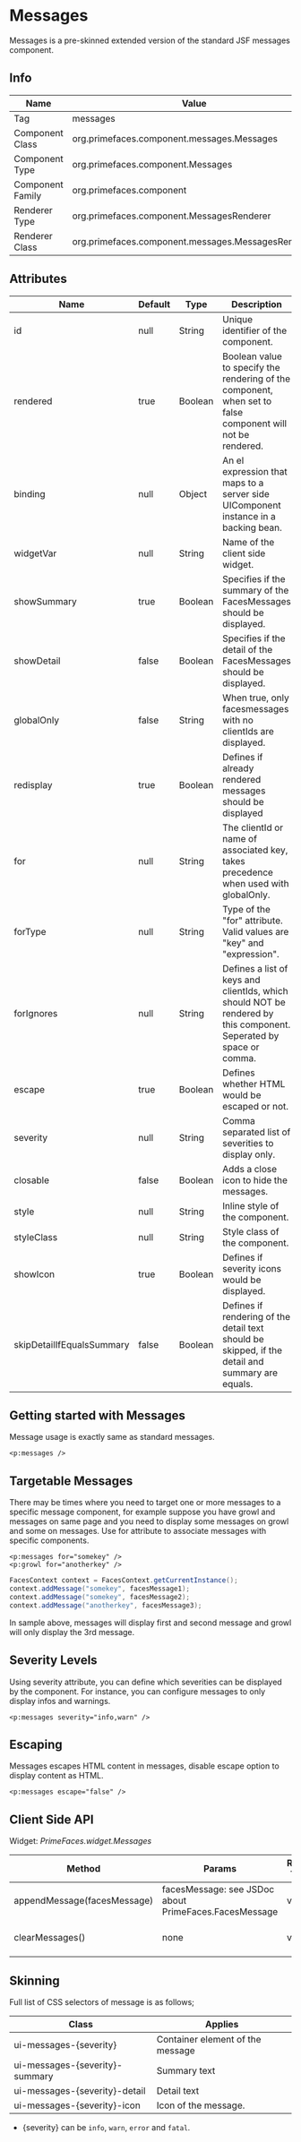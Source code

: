 # Messages

Messages is a pre-skinned extended version of the standard JSF messages component.

## Info

| Name | Value |
| --- | --- |
| Tag | messages
| Component Class | org.primefaces.component.messages.Messages
| Component Type | org.primefaces.component.Messages
| Component Family | org.primefaces.component |
| Renderer Type | org.primefaces.component.MessagesRenderer
| Renderer Class | org.primefaces.component.messages.MessagesRenderer

## Attributes

| Name | Default | Type | Description |
| --- | --- | --- | --- |
id | null | String | Unique identifier of the component.
rendered | true | Boolean | Boolean value to specify the rendering of the component, when set to false component will not be rendered.
binding | null | Object | An el expression that maps to a server side UIComponent instance in a backing bean.
widgetVar | null | String | Name of the client side widget.
showSummary | true | Boolean | Specifies if the summary of the FacesMessages should be displayed.
showDetail | false | Boolean | Specifies if the detail of the FacesMessages should be displayed.
globalOnly | false | String | When true, only facesmessages with no clientIds are displayed.
redisplay | true | Boolean | Defines if already rendered messages should be displayed
for | null | String | The clientId or name of associated key, takes precedence when used with globalOnly.
forType | null | String | Type of the "for" attribute. Valid values are "key" and "expression".
forIgnores | null | String | Defines a list of keys and clientIds, which should NOT be rendered by this component. Seperated by space or comma.
escape | true | Boolean | Defines whether HTML would be escaped or not.
severity | null | String | Comma separated list of severities to display only.
closable | false | Boolean | Adds a close icon to hide the messages.
style | null | String | Inline style of the component.
styleClass | null | String | Style class of the component.
showIcon | true | Boolean | Defines if severity icons would be displayed.
skipDetailIfEqualsSummary | false | Boolean | Defines if rendering of the detail text should be skipped, if the detail and summary are equals.

## Getting started with Messages
Message usage is exactly same as standard messages.

```xhtml
<p:messages />
```

## Targetable Messages
There may be times where you need to target one or more messages to a specific message
component, for example suppose you have growl and messages on same page and you need to
display some messages on growl and some on messages. Use for attribute to associate messages
with specific components.

```xhtml
<p:messages for="somekey" />
<p:growl for="anotherkey" />
```
```java
FacesContext context = FacesContext.getCurrentInstance();
context.addMessage("somekey", facesMessage1);
context.addMessage("somekey", facesMessage2);
context.addMessage("anotherkey", facesMessage3);
```
In sample above, messages will display first and second message and growl will only display the
3rd message.

## Severity Levels
Using severity attribute, you can define which severities can be displayed by the component. For
instance, you can configure messages to only display infos and warnings.

```xhtml
<p:messages severity="info,warn" />
```

## Escaping
Messages escapes HTML content in messages, disable escape option to display content as HTML.

```xhtml
<p:messages escape="false" />
```

## Client Side API
Widget: _PrimeFaces.widget.Messages_

| Method | Params | Return Type | Description |
| --- | --- | --- | --- |
| appendMessage(facesMessage) | facesMessage: see JSDoc about PrimeFaces.FacesMessage  | void | appends the message |
| clearMessages() | none  | void | clears all current messages |


## Skinning
Full list of CSS selectors of message is as follows;

| Class | Applies |
| --- | --- |
ui-messages-{severity} | Container element of the message
ui-messages-{severity}-summary | Summary text
ui-messages-{severity}-detail | Detail text
ui-messages-{severity}-icon | Icon of the message.

* {severity} can be `info`, `warn`, `error` and `fatal`.


